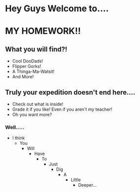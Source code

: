 # Hey Guys Welcome to....
# MY HOMEWORK!!

## What you will find?!

* Cool DooDads!
* Flipper Gorks!
* A Thinga-Ma-Watsit!
* And More!

## Truly your expedition doesn't end here....

* Check out what is inside!
* Grade it if you like! Even if you aren't my teacher!
* Oh you want more?

### Well.....

* I think
  * You
    * Will
      * Have
        * To
          * Just
            * Dig
              * A
                * Little
                  * Deeper...     
